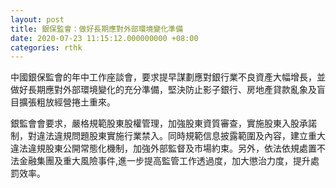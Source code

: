 ```yaml
---
layout: post
title: 銀保監會：做好長期應對外部環境變化準備
date: 2020-07-23 11:15:12.000000000 +08:00
categories: rthk
---
```


中國銀保監會的年中工作座談會，要求提早謀劃應對銀行業不良資產大幅增長，並做好長期應對外部環境變化的充分準備，堅決防止影子銀行、房地產貸款亂象及盲目擴張粗放經營捲土重來。

銀監會會要求，嚴格規範股東股權管理，加強股東資質審查，實施股東入股承諾制，對違法違規問題股東實施行業禁入。同時規範信息披露範圍及內容，建立重大違法違規股東公開常態化機制，加強外部監督及市場約束。另外，依法依規處置不法金融集團及重大風險事件,進一步提高監管工作透過度，加大懲治力度，提升處罰效率。
